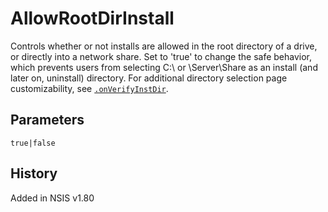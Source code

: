 # AllowRootDirInstall

Controls whether or not installs are allowed in the root directory of a drive, or directly into a network share. Set to 'true' to change the safe behavior, which prevents users from selecting C:\ or \\Server\Share as an install (and later on, uninstall) directory. For additional directory selection page customizability, see [`.onVerifyInstDir`][1].

## Parameters

    true|false

## History

Added in NSIS v1.80

[1]: ../Callbacks/onVerifyInstDir.md
